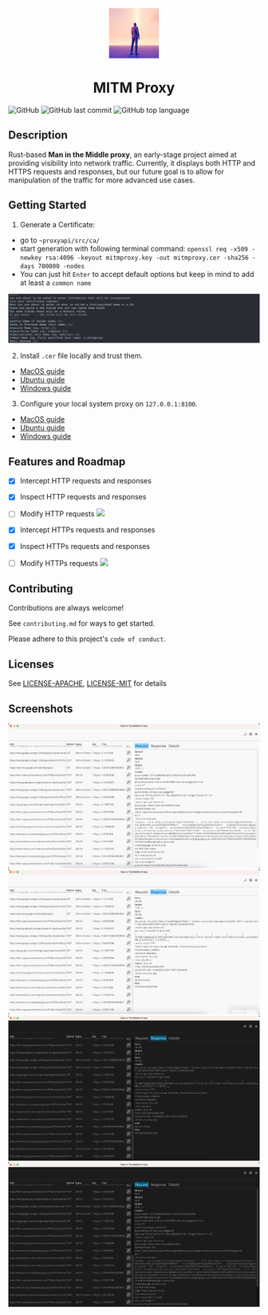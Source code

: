 <div align="center">
<img style="width:100px; margin:auto" src="assets/logo.png">
<h1> MITM Proxy </h1>
</div>



![GitHub](https://img.shields.io/github/license/emanuele-em/man-in-the-middle-proxy)
![GitHub last commit](https://img.shields.io/github/last-commit/emanuele-em/man-in-the-middle-proxy)
![GitHub top language](https://img.shields.io/github/languages/top/emanuele-em/man-in-the-middle-proxy)


## Description
Rust-based **Man in the Middle proxy**, an early-stage project aimed at providing visibility into network traffic. Currently, it displays both HTTP and HTTPS requests and responses, but our future goal is to allow for manipulation of the traffic for more advanced use cases.

## Getting Started

1. Generate a Certificate:
  - go to `~proxyapi/src/ca/`
  - start generation with following terminal command: `openssl req -x509 -newkey rsa:4096 -keyout mitmproxy.key -out mitmproxy.cer -sha256 -days 700000 -nodes`
  - You can just hit `Enter` to accept default options but keep in mind to add at least a `common name`

  ![](assets/screenshots/5.png)

2. Install `.cer` file locally and trust them.
  - [MacOS guide](https://support.apple.com/guide/keychain-access/change-the-trust-settings-of-a-certificate-kyca11871/mac#:~:text=In%20the%20Keychain%20Access%20app,from%20the%20pop%2Dup%20menus.)
  - [Ubuntu guide](https://ubuntu.com/server/docs/security-trust-store)
  - [Windows guide](https://learn.microsoft.com/en-us/skype-sdk/sdn/articles/installing-the-trusted-root-certificate)

3. Configure your local system proxy on `127.0.0.1:8100`.
  - [MacOS guide](https://support.apple.com/it-it/guide/mac-help/mchlp2591/mac)
  - [Ubuntu guide](https://help.ubuntu.com/stable/ubuntu-help/net-proxy.html.en)
  - [Windows guide](https://support.microsoft.com/en-us/windows/use-a-proxy-server-in-windows-03096c53-0554-4ffe-b6ab-8b1deee8dae1#:~:text=a%20VPN%20connection-,Select%20the%20Start%20button%2C%20then%20select%20Settings%20%3E%20Network%20%26%20Internet,information%20for%20that%20VPN%20connection.)


## Features and Roadmap

- [x]  Intercept HTTP requests and responses
- [x]  Inspect HTTP requests and responses
- [ ]  Modify HTTP requests ![](https://img.shields.io/badge/-Help%20Wanted-red)
- [x]  Intercept HTTPs requests and responses
- [x]  Inspect HTTPs requests and responses
- [ ]  Modify HTTPs requests ![](https://img.shields.io/badge/-Help%20Wanted-red)



## Contributing

Contributions are always welcome!

See `contributing.md` for ways to get started.

Please adhere to this project's `code of conduct`.


## Licenses

See [LICENSE-APACHE](LICENSE-APACHE), [LICENSE-MIT](LICENSE-MIT) for details
## Screenshots

![Mitm proxy Screenshot 1](assets/screenshots/1.png)
![Mitm proxy Screenshot 2](assets/screenshots/2.png)
![Mitm proxy Screenshot 3](assets/screenshots/3.png)
![Mitm proxy Screenshot 4](assets/screenshots/4.png)

